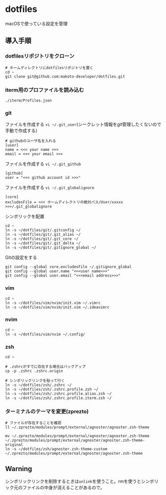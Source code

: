 # dotfiles

macOSで使っている設定を管理

## 導入手順

### dotfilesリポジトリをクローン

```shell
# ホームディレクトリにdotfilesリポジトリを置く
cd ~
git clone git@github.com:makoto-developer/dotfiles.git
```

### iterm用のプロファイルを読み込む

```shell
./iterm/Profiles.json
```

### git


ファイルを作成する `vi ~/.git_user`(シークレット情報をgit管理したくないので手動で作成する)

```shell
# githubのユーザ名を入れる
[user]
name = <<< your name >>>
email = <<< your email >>>
```


ファイルを作成する `vi ~/.git_github`

```shell
[github]
user = "<<< github account id >>>"
```

ファイルを作成する `vi ~/.git_globalignore`

```
[core] 
excludesFile = <<< ホームディレクトリの絶対パス/User/xxxxx >>>/.git_globalignore
```

シンボリックを配置

```shell
cd ~
ln -s ~/dotfiles/git/.gitconfig ~/
ln -s ~/dotfiles/git/.git_alias ~/
ln -s ~/dotfiles/git/.git_core ~/
ln -s ~/dotfiles/git/.git_delta ~/
ln -s ~/dotfiles/git/.gitignore_global ~/
```

Gitの設定をする

```shell
git config --global core.excludesFile ~/.gitignore_global
git config --global user.name "<<<user name>>>"
git config --global user.email "<<<email address>>>"
```

### vim

```shell
cd ~
ln -s ~/dotfiles/vim/nvim/init.vim ~/.vimrc
ln -s ~/dotfiles/vim/nvim/init.vim ~/.ideavimrc
```

### nvim

```shell
cd ~
ln -s ~/dotfiles/vim/nvim ~/.config/
```

### zsh

```shell
cd ~

# .zshrcがすでに存在する場合はバックアップ
cp -p .zshrc .zshrc.origin

# シンボリックリンクを貼って行く
ln -s ~/dotfiles/zsh/.zshrc ~/
ln -s ~/dotfiles/zsh/.zshrc.profile.zsh ~/
ln -s ~/dotfiles/zsh/.zshrc.profile.alias.zsh ~/
ln -s ~/dotfiles/zsh/.zshrc.profile.iterm.zsh ~/
```

### ターミナルのテーマを変更(zprezto)

```shell
# ファイルが存在することを確認
ll ~/.zprezto/modules/prompt/external/agnoster/agnoster.zsh-theme

mv ~/.zprezto/modules/prompt/external/agnoster/agnoster.zsh-theme ~/.zprezto/modules/prompt/external/agnoster/agnoster.zsh-theme-original
ln -s ~/dotfiles/zsh/agnoster.zsh-theme-custom ~/.zprezto/modules/prompt/external/agnoster/agnoster.zsh-theme
```


## Warning

シンボリックリンクを削除するときは`unlink`を使うこと。rmを使うとシンボリック元のファイルの中身が消えることがあるので。


